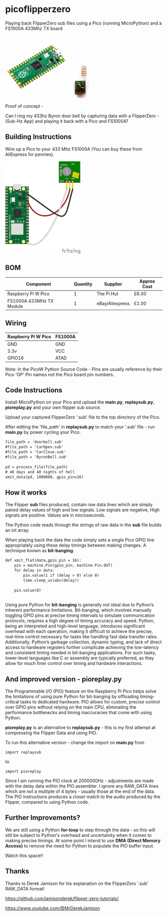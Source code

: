 # picoflipperzero
Playing back FlipperZero sub files using a Pico (running MicroPython) and a FS1000A 433Mhz TX board


![Alt text](pico.jpg?raw=true "Pico") ![Alt text](fs1000a.png?raw=true "FS1000A")



Proof of concept - 

Can I ring my 433hz Byron door bell by capturing data with a FlipperZero - (Sub-Hz App) and playing it back with a Pico and FS1000A?


## Building Instructions

Wire up a Pico to your 433 Mhz FS1000A (You can buy these from AliExpress for pennies).

![Alt text](fritz.jpg?raw=true "Fritzing")


## BOM

Component|Quantity|Supplier|Approx Cost
---------|--------|--------|-----------
Raspberry Pi W Pico|1|The Pi Hut|£6.00
FS1000A 433MHz TX Module|1|eBay/Aliexpress|£1.00

## Wiring

Raspberry Pi W Pico|FS1000A
---------|--------
GND|GND
3.3v|VCC
GPIO16|ATAD




Note: In the PicoW Python Source Code - Pins are usually reference by their Pico 'GP' Pin names not the Pico board pin numbers.


## Code Instructions


Install MicroPython on your Pico and upload the **main.py**, **replaysub.py**, **pioreplay.py** and your own flipper sub source.

Upload your captured FlipperZero '.sub' file to the top directory of the Pico.

After editing the 'file_path' in **replaysub.py** to match your '.sub' file - run **main.py** by power cycling your Pico.
```
file_path = 'doorbell.sub'
#file_path = 'CarOpen.sub'
#file_path = 'CarClose.sub'
#file_path = 'ByronBell.sub'

pd = process_file(file_path)
# 40 days and 40 nights of hell
xmit_data(pd, 1000000, gpio_pin=16)

```
## How it works

The Flipper **sub** files produced, contain raw data lines which are simply paired delay values of high and low signals.
Low signals are negative, High signals are positive. Values are in microseconds. 

The Python code reads through the strings of raw data in the **sub** file builds an int array.

When playing back the data the code simply sets a single Pico GPIO line appropriately using these delay timings between making changes.
A technique known as **bit-banging**.

```
def xmit_flat(data,gpio_pin = 16):
    pin = machine.Pin(gpio_pin, machine.Pin.OUT)
    for delay in data:
        pin.value(1 if (delay > 0) else 0)
        time.sleep_us(abs(delay))

    pin.value(0)
    
```


Using pure Python for **bit-banging** is generally not ideal due to Python’s inherent performance limitations. Bit-banging, which involves manually toggling GPIO pins at precise timing intervals to simulate communication protocols, requires a high degree of timing accuracy and speed. Python, being an interpreted and high-level language, introduces significant overhead with each operation, making it difficult to achieve the precise, real-time control necessary for tasks like handling fast data transfer rates. Additionally, Python’s garbage collection, dynamic typing, and lack of direct access to hardware registers further complicate achieving the low-latency and consistent timing needed in bit-banging applications. For such tasks, lower-level languages like C or assembly are typically preferred, as they allow for much finer control over timing and hardware interactions.




## And improved version - pioreplay.py

The Programmable I/O (PIO) feature on the Raspberry Pi Pico helps solve the limitations of using pure Python for bit-banging by offloading timing-critical tasks to dedicated hardware. PIO allows for custom, precise control over GPIO pins without relying on the main CPU, eliminating the performance bottlenecks and timing inaccuracies that come with using Python.

**pioreplay.py** is an alternative to **replaysub.py** - this is my first attempt at compressing the Flipper Data and using PIO.

To run this alternative version - change the import on **main.py** from

```
import replaysub
```
to
```
import pioreplay
```

Since I am running the PIO clock at 2000000Hz - adjustments are made with the delay data within the PIO assembler.
I ignore any RAW_DATA lines which are not a multiple of 4 bytes - usually those at the end of the data.
The PIO instructions produces a closer match to the audio produced by the Flipper, compared to using Python code.

## Further Improvements?

We are still using a Python **for-loop** to step through the data - so this will still be subject to Python's overhead and uncertainity when it comes to making precise timings.
At some point I intend to use **DMA (Direct Memory Access)** to remove the need for Python to populate the PIO buffer input.

Watch this space!!


## Thanks

Thanks to Derek Jamison for his explanation on the FlipperZero '.sub' RAW_DATA format!

https://github.com/jamisonderek/flipper-zero-tutorials/

https://www.youtube.com/@MrDerekJamison








